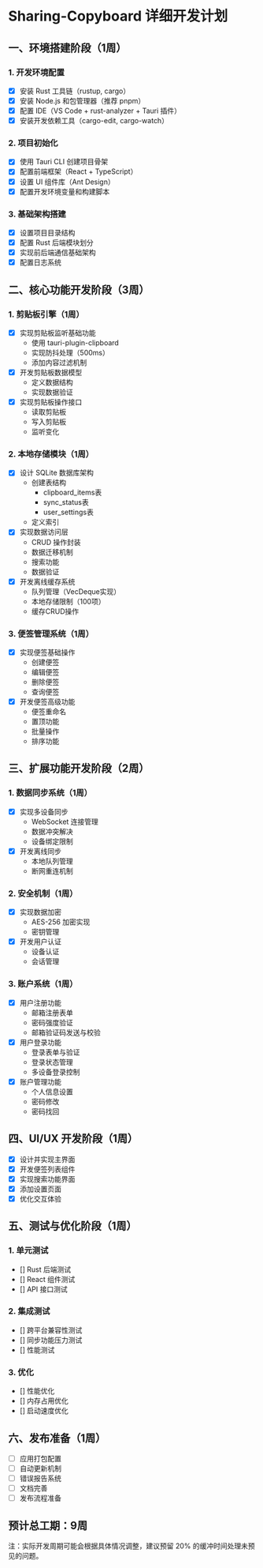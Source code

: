 # Sharing-Copyboard 详细开发计划

## 一、环境搭建阶段（1周）

### 1. 开发环境配置
- [x] 安装 Rust 工具链（rustup, cargo）
- [x] 安装 Node.js 和包管理器（推荐 pnpm）
- [x] 配置 IDE（VS Code + rust-analyzer + Tauri 插件）
- [x] 安装开发依赖工具（cargo-edit, cargo-watch）

### 2. 项目初始化
- [x] 使用 Tauri CLI 创建项目骨架
- [x] 配置前端框架（React + TypeScript）
- [x] 设置 UI 组件库（Ant Design）
- [x] 配置开发环境变量和构建脚本

### 3. 基础架构搭建
- [x] 设置项目目录结构
- [x] 配置 Rust 后端模块划分
- [x] 实现前后端通信基础架构
- [x] 配置日志系统

## 二、核心功能开发阶段（3周）

### 1. 剪贴板引擎（1周）
- [x] 实现剪贴板监听基础功能
  - 使用 tauri-plugin-clipboard 
  - 实现防抖处理（500ms）
  - 添加内容过滤机制
- [x] 开发剪贴板数据模型
  - 定义数据结构
  - 实现数据验证
- [x] 实现剪贴板操作接口
  - 读取剪贴板
  - 写入剪贴板
  - 监听变化

### 2. 本地存储模块（1周）
- [x] 设计 SQLite 数据库架构
  - 创建表结构
    - clipboard_items表
    - sync_status表
    - user_settings表
  - 定义索引
- [x] 实现数据访问层
  - CRUD 操作封装
  - 数据迁移机制
  - 搜索功能
  - 数据验证
- [x] 开发离线缓存系统
  - 队列管理（VecDeque实现）
  - 本地存储限制（100项）
  - 缓存CRUD操作

### 3. 便签管理系统（1周）
- [x] 实现便签基础操作
  - 创建便签
  - 编辑便签
  - 删除便签
  - 查询便签
- [x] 开发便签高级功能
  - 便签重命名
  - 置顶功能
  - 批量操作
  - 排序功能

## 三、扩展功能开发阶段（2周）

### 1. 数据同步系统（1周）
- [x] 实现多设备同步
  - WebSocket 连接管理
  - 数据冲突解决
  - 设备绑定限制
- [x] 开发离线同步
  - 本地队列管理
  - 断网重连机制

### 2. 安全机制（1周）
- [x] 实现数据加密
  - AES-256 加密实现
  - 密钥管理
- [x] 开发用户认证
  - 设备认证
  - 会话管理

### 3. 账户系统（1周）
- [x] 用户注册功能
  - 邮箱注册表单
  - 密码强度验证
  - 邮箱验证码发送与校验
- [x] 用户登录功能
  - 登录表单与验证
  - 登录状态管理
  - 多设备登录控制
- [x] 账户管理功能
  - 个人信息设置
  - 密码修改
  - 密码找回

## 四、UI/UX 开发阶段（1周）
- [x] 设计并实现主界面
- [x] 开发便签列表组件
- [x] 实现搜索功能界面
- [x] 添加设置页面
- [x] 优化交互体验

## 五、测试与优化阶段（1周）

### 1. 单元测试
- [] Rust 后端测试
- [] React 组件测试
- [] API 接口测试

### 2. 集成测试
- [] 跨平台兼容性测试
- [] 同步功能压力测试
- [] 性能测试

### 3. 优化
- [] 性能优化
- [] 内存占用优化
- [] 启动速度优化

## 六、发布准备（1周）
- [ ] 应用打包配置
- [ ] 自动更新机制
- [ ] 错误报告系统
- [ ] 文档完善
- [ ] 发布流程准备

## 预计总工期：9周
注：实际开发周期可能会根据具体情况调整，建议预留 20% 的缓冲时间处理未预见的问题。
